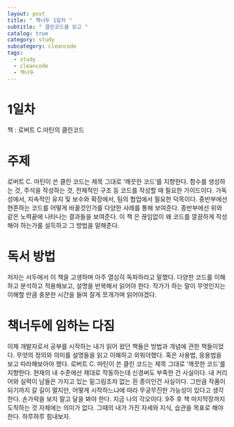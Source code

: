 ```yaml
---
layout: post
title: " 책너두 1일차 "
subtitle: " 클린코드를 읽고 "
catalog: true
category: study
subcategory: cleancode
tags:
  - study
  - cleancode
  - 책너두
---
```


# 1일차

책 : 로버트 C.마틴의 클린코드

# 주제

로버트 C. 마틴이 쓴 클린 코드는 제목 그대로 ‘깨끗한 코드’를 지향한다. 함수를 생성하는 것, 주석을 작성하는 것, 전체적인 구조 등 코드를 작성할 때 필요한 가이드이다. 가독성에서, 지속적인 유지 및 보수와 확장에서, 팀의 협업에서 필요한 덕목이다. 중반부에선 현존하는 코드를 어떻게 바꿀것인가를 다양한 사례를 통해 보여준다. 종반부에선 위와 같은 노력끝에 나타나는 결과들을 보여준다. 이 책 은 끊임없이 왜 코드를 깔끔하게 작성해야 하는가를 설득하고 그 방법을 말해준다.

# 독서 방법

저자는 서두에서 이 책을 고생하며 아주 열심히 독파하라고 말했다. 다양한 코드를 이해하고 분석하고 적용해보고, 설명을 반복해서 읽어야 한다. 작가가 하는 말이 무엇인지는 이해할 만큼 충분한 시간을 들여 잘게 쪼개가며 읽어야겠다.

# 책너두에 임하는 다짐

이제 개발자로서 공부를 시작하는 내가 읽어 왔던 책들은 방법과 개념에 관한 책들이었다. 무엇의 정의와 의미를 설명들을 읽고 이해하고 외워야했다. 혹은 사용법, 응용법을 보고 따라해보아야 했다. 로버트 C. 마틴이 쓴 클린 코드는 제목 그대로 ‘깨끗한 코드’를 지향한다. 현재의 내 수준에선 제대로 작동하는데 신경써도 부족한 건 사실이다. 내 커리어와 실력이 남들은 가지고 있는 밑그림조차 없는 흰 종이인건 사실이다. 그만큼 작품이 되기까지 갈 길이 멀지만, 어떻게 시작하느냐에 따라 무궁무진한 가능성이 있다고 생각한다. 손가락을 보지 말고 달을 봐야 한다. 지금 나의 각오이다. 9주 후 책 마지막장까지 도착하는 것 자체에는 의미가 없다. 그때의 내가 가진 자세와 지식, 습관을 목표로 해야한다. 하루하루 힘내보자.
